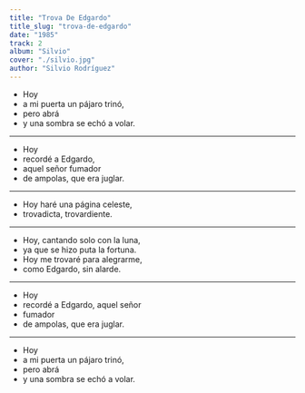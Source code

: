 ```yaml
---
title: "Trova De Edgardo"
title_slug: "trova-de-edgardo"
date: "1985"
track: 2
album: "Silvio"
cover: "./silvio.jpg"
author: "Silvio Rodríguez"
---
```


- Hoy
- a mi puerta un pájaro trinó,
- pero abrá
- y una sombra se echó a volar.

---

- Hoy
- recordé a Edgardo,
- aquel señor fumador
- de ampolas, que era juglar.

---

- Hoy haré una página celeste,
- trovadicta, trovardiente.

---

- Hoy, cantando solo con la luna,
- ya que se hizo puta la fortuna.
- Hoy me trovaré para alegrarme,
- como Edgardo, sin alarde.

---

- Hoy
- recordé a Edgardo, aquel señor
- fumador
- de ampolas, que era juglar.

---

- Hoy
- a mi puerta un pájaro trinó,
- pero abrá
- y una sombra se echó a volar.
